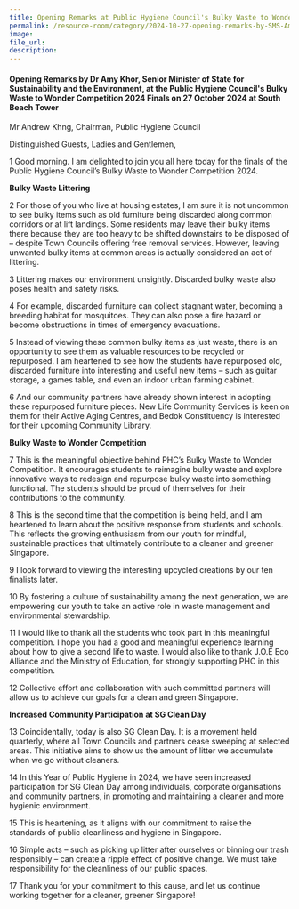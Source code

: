 ```yaml
---  
title: Opening Remarks at Public Hygiene Council's Bulky Waste to Wonder Competition 2024 Finals - Dr Amy Khor
permalink: /resource-room/category/2024-10-27-opening-remarks-by-SMS-Amy-Khor-at-bulky-waste-wonder-2024
image:  
file_url:  
description:  
---
```

#### Opening Remarks by Dr Amy Khor, Senior Minister of State for Sustainability and the Environment, at the Public Hygiene Council's Bulky Waste to Wonder Competition 2024 Finals on 27 October 2024 at South Beach Tower

Mr Andrew Khng, Chairman, Public Hygiene Council

Distinguished Guests, 
Ladies and Gentlemen, 

1	Good morning. I am delighted to join you all here today for the finals of the Public Hygiene Council’s Bulky Waste to Wonder Competition 2024. 

**Bulky Waste Littering**

2	For those of you who live at housing estates, I am sure it is not uncommon to see bulky items such as old furniture being discarded along common corridors or at lift landings. Some residents may leave their bulky items there because they are too heavy to be shifted downstairs to be disposed of – despite Town Councils offering free removal services. However, leaving unwanted bulky items at common areas is actually considered an act of littering. 

3	Littering makes our environment unsightly. Discarded bulky waste also poses health and safety risks. 

4	For example, discarded furniture can collect stagnant water, becoming a breeding habitat for mosquitoes. They can also pose a fire hazard or become obstructions in times of emergency evacuations.
	
5	Instead of viewing these common bulky items as just waste, there is an opportunity to see them as valuable resources to be recycled or repurposed. I am heartened to see how the students have repurposed old, discarded furniture into interesting and useful new items – such as guitar storage, a games table, and even an indoor urban farming cabinet. 

6	And our community partners have already shown interest in adopting these repurposed furniture pieces. New Life Community Services is keen on them for their Active Aging Centres, and Bedok Constituency is interested for their upcoming Community Library. 

**Bulky Waste to Wonder Competition**

7	This is the meaningful objective behind PHC’s Bulky Waste to Wonder Competition. It encourages students to reimagine bulky waste and explore innovative ways to redesign and repurpose bulky waste into something functional. The students should be proud of themselves for their contributions to the community. 

8	This is the second time that the competition is being held, and I am heartened to learn about the positive response from students and schools. This reflects the growing enthusiasm from our youth for mindful, sustainable practices that ultimately contribute to a cleaner and greener Singapore. 

9	I look forward to viewing the interesting upcycled creations by our ten finalists later. 

10	By fostering a culture of sustainability among the next generation, we are empowering our youth to take an active role in waste management and environmental stewardship.

11	I would like to thank all the students who took part in this meaningful competition. I hope you had a good and meaningful experience learning about how to give a second life to waste. I would also like to thank J.O.E Eco Alliance and the Ministry of Education, for strongly supporting PHC in this competition. 

12	Collective effort and collaboration with such committed partners will allow us to achieve our goals for a clean and green Singapore. 

**Increased Community Participation at SG Clean Day**

13	Coincidentally, today is also SG Clean Day. It is a movement held quarterly, where all Town Councils and partners cease sweeping at selected areas. This initiative aims to show us the amount of litter we accumulate when we go without cleaners.  

14	In this Year of Public Hygiene in 2024, we have seen increased participation for SG Clean Day among individuals, corporate organisations and community partners, in promoting and maintaining a cleaner and more hygienic environment. 

15	This is heartening, as it aligns with our commitment to raise the standards of public cleanliness and hygiene in Singapore. 

16	Simple acts – such as picking up litter after ourselves or binning our trash responsibly – can create a ripple effect of positive change. We must take responsibility for the cleanliness of our public spaces. 

17	Thank you for your commitment to this cause, and let us continue working together for a cleaner, greener Singapore!
